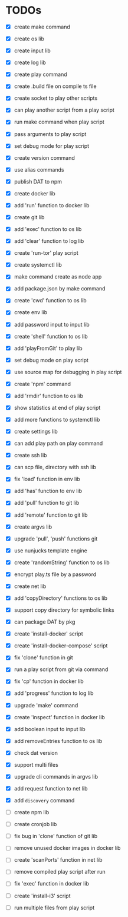 # TODOs

- [x] create make command
- [x] create os lib
- [x] create input lib
- [x] create log lib
- [x] create play command
- [x] create .build file on compile ts file
- [x] create socket to play other scripts
- [x] can play another script from a play script
- [x] run make command when play script
- [x] pass arguments to play script
- [x] set debug mode for play script
- [x] create version command
- [x] use alias commands
- [x] publish DAT to npm
- [x] create docker lib
- [x] add 'run' function to docker lib
- [x] create git lib
- [x] add 'exec' function to os lib
- [x] add 'clear' function to log lib
- [x] create 'run-tor' play script
- [x] create systemctl lib
- [x] make command create as node app
- [x] add package.json by make command
- [x] create 'cwd' function to os lib
- [x] create env lib
- [x] add password input to input lib
- [x] create 'shell' function to os lib
- [x] add 'playFromGit' to play lib
- [x] set debug mode on play script
- [x] use source map for debugging in play script
- [x] create 'npm' command
- [x] add 'rmdir' function to os lib
- [x] show statistics at end of play script
- [x] add more functions to systemctl lib
- [x] create settings lib
- [x] can add play path on play command 
- [x] create ssh lib
- [x] can scp file, directory with ssh lib
- [x] fix 'load' function in env lib
- [x] add 'has' function to env lib
- [x] add 'pull' function to git lib
- [X] add 'remote' function to git lib
- [x] create argvs lib
- [x] upgrade 'pull', 'push' functions git
- [x] use nunjucks template engine
- [x] create 'randomString' function to os lib
- [x] encrypt play.ts file by a password
- [x] create net lib
- [x] add 'copyDirectory' functions to os lib
- [x] support copy directory for symbolic links
- [x] can package DAT by pkg
- [x] create 'install-docker' script
- [x] create 'install-docker-compose' script
- [x] fix 'clone' function in git
- [x] run a play script from git via command
- [x] fix 'cp' function in docker lib
- [x] add 'progress' function to log lib
- [x] upgrade 'make' command
- [x] create 'inspect' function in docker lib
- [x] add boolean input to input lib
- [x] add removeEntries function to os lib
- [x] check dat version
- [x] support multi files
- [x] upgrade cli commands in argvs lib
- [x] add request function to net lib
- [x] add `discovery` command

- [ ] create npm lib
- [ ] create cronjob lib
- [ ] fix bug in 'clone' function of git lib
- [ ] remove unused docker images in docker lib
- [ ] create 'scanPorts' function in net lib
- [ ] remove compiled play script after run
- [ ] fix 'exec' function in docker lib
- [ ] create 'install-i3' script
- [ ] run multiple files from play script